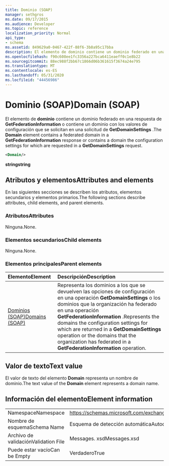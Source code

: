 ```yaml
---
title: Dominio (SOAP)
manager: sethgros
ms.date: 09/17/2015
ms.audience: Developer
ms.topic: reference
localization_priority: Normal
api_type:
- schema
ms.assetid: 849629a0-0467-422f-88f6-3b8a95c17bba
description: El elemento de dominio contiene un dominio federado en una respuesta de GetFederationInformation o contiene un dominio con los valores de configuración que se solicitan en una solicitud de GetDomainSettings.
ms.openlocfilehash: f90c608ee1fc3356a227bca6411eaeff0c1e8b22
ms.sourcegitcommit: 88ec988f2bb67c1866d06b361615f3674a24e795
ms.translationtype: MT
ms.contentlocale: es-ES
ms.lasthandoff: 05/31/2020
ms.locfileid: "44456986"
---
```

# <a name="domain-soap"></a><span data-ttu-id="f6520-103">Dominio (SOAP)</span><span class="sxs-lookup"><span data-stu-id="f6520-103">Domain (SOAP)</span></span>

<span data-ttu-id="f6520-104">El elemento de **dominio** contiene un dominio federado en una respuesta de **GetFederationInformation** o contiene un dominio con los valores de configuración que se solicitan en una solicitud de **GetDomainSettings** .</span><span class="sxs-lookup"><span data-stu-id="f6520-104">The **Domain** element contains a federated domain in a **GetFederationInformation** response or contains a domain the configuration settings for which are requested in a **GetDomainSettings** request.</span></span> 
  
```XML
<Domain/> 
```

 <span data-ttu-id="f6520-105">**string**</span><span class="sxs-lookup"><span data-stu-id="f6520-105">**string**</span></span>
## <a name="attributes-and-elements"></a><span data-ttu-id="f6520-106">Atributos y elementos</span><span class="sxs-lookup"><span data-stu-id="f6520-106">Attributes and elements</span></span>

<span data-ttu-id="f6520-107">En las siguientes secciones se describen los atributos, elementos secundarios y elementos primarios.</span><span class="sxs-lookup"><span data-stu-id="f6520-107">The following sections describe attributes, child elements, and parent elements.</span></span>
  
### <a name="attributes"></a><span data-ttu-id="f6520-108">Atributos</span><span class="sxs-lookup"><span data-stu-id="f6520-108">Attributes</span></span>

<span data-ttu-id="f6520-109">Ninguna.</span><span class="sxs-lookup"><span data-stu-id="f6520-109">None.</span></span>
  
### <a name="child-elements"></a><span data-ttu-id="f6520-110">Elementos secundarios</span><span class="sxs-lookup"><span data-stu-id="f6520-110">Child elements</span></span>

<span data-ttu-id="f6520-111">Ninguna.</span><span class="sxs-lookup"><span data-stu-id="f6520-111">None.</span></span>
  
### <a name="parent-elements"></a><span data-ttu-id="f6520-112">Elementos principales</span><span class="sxs-lookup"><span data-stu-id="f6520-112">Parent elements</span></span>

|<span data-ttu-id="f6520-113">**Elemento**</span><span class="sxs-lookup"><span data-stu-id="f6520-113">**Element**</span></span>|<span data-ttu-id="f6520-114">**Descripción**</span><span class="sxs-lookup"><span data-stu-id="f6520-114">**Description**</span></span>|
|:-----|:-----|
|[<span data-ttu-id="f6520-115">Dominios (SOAP)</span><span class="sxs-lookup"><span data-stu-id="f6520-115">Domains (SOAP)</span></span>](domains-soap.md) <br/> |<span data-ttu-id="f6520-116">Representa los dominios a los que se devuelven las opciones de configuración en una operación **GetDomainSettings** o los dominios que la organización ha federado en una operación **GetFederationInformation** .</span><span class="sxs-lookup"><span data-stu-id="f6520-116">Represents the domains the configuration settings for which are returned in a **GetDomainSettings** operation or the domains that the organization has federated in a **GetFederationInformation** operation.</span></span>  <br/> |
   
## <a name="text-value"></a><span data-ttu-id="f6520-117">Valor de texto</span><span class="sxs-lookup"><span data-stu-id="f6520-117">Text value</span></span>

<span data-ttu-id="f6520-118">El valor de texto del elemento **Domain** representa un nombre de dominio.</span><span class="sxs-lookup"><span data-stu-id="f6520-118">The text value of the **Domain** element represents a domain name.</span></span> 
  
## <a name="element-information"></a><span data-ttu-id="f6520-119">Información del elemento</span><span class="sxs-lookup"><span data-stu-id="f6520-119">Element information</span></span>

|||
|:-----|:-----|
|<span data-ttu-id="f6520-120">Namespace</span><span class="sxs-lookup"><span data-stu-id="f6520-120">Namespace</span></span>  <br/> |https://schemas.microsoft.com/exchange/2010/Autodiscover  <br/> |
|<span data-ttu-id="f6520-121">Nombre de esquema</span><span class="sxs-lookup"><span data-stu-id="f6520-121">Schema Name</span></span>  <br/> |<span data-ttu-id="f6520-122">Esquema de detección automática</span><span class="sxs-lookup"><span data-stu-id="f6520-122">Autodiscover schema</span></span>  <br/> |
|<span data-ttu-id="f6520-123">Archivo de validación</span><span class="sxs-lookup"><span data-stu-id="f6520-123">Validation File</span></span>  <br/> |<span data-ttu-id="f6520-124">Messages. xsd</span><span class="sxs-lookup"><span data-stu-id="f6520-124">Messages.xsd</span></span>  <br/> |
|<span data-ttu-id="f6520-125">Puede estar vacío</span><span class="sxs-lookup"><span data-stu-id="f6520-125">Can be Empty</span></span>  <br/> |<span data-ttu-id="f6520-126">Verdadero</span><span class="sxs-lookup"><span data-stu-id="f6520-126">True</span></span>  <br/> |
   

